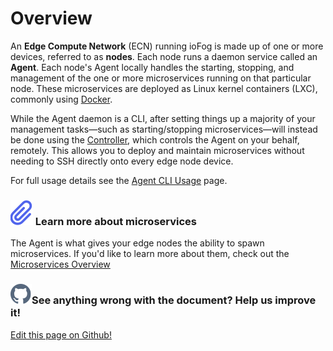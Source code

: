 # Overview

An **Edge Compute Network** (ECN) running ioFog is made up of one or more devices, referred to as **nodes**. Each node runs a daemon service called an **Agent**. Each node's Agent locally handles the starting, stopping, and management of the one or more microservices running on that particular node. These microservices are deployed as Linux kernel containers (LXC), commonly using [Docker](https://docs.docker.com/engine/docker-overview/#the-docker-platform).

While the Agent daemon is a CLI, after setting things up a majority of your management tasks—such as starting/stopping microservices—will instead be done using the [Controller](../ioFog_3.0/reference-controller/overview), which controls the Agent on your behalf, remotely. This allows you to deploy and maintain microservices without needing to SSH directly onto every edge node device.

For full usage details see the [Agent CLI Usage](/ioFog_3.0/reference-agent/cli-usage) page.

<aside class="notifications note">
  <h3><img src="/images/icos/ico-note.svg" alt=""> Learn more about microservices</h3>
  <p>The Agent is what gives your edge nodes the ability to spawn microservices. If you'd like to learn more about them, check out the <a href="../ioFog_3.0/developing-microservices/overview">Microservices Overview</a></p>
</aside>

<aside class="notifications contribute">
  <h3><img src="/images/icos/ico-github.svg" alt="">See anything wrong with the document? Help us improve it!</h3>
  <a href="https://github.com/eclipse-iofog/iofog.org/edit/develop/content/docs/3.0/reference-agent/overview.md"
    target="_blank">
    <p>Edit this page on Github!</p>
  </a>
</aside>

